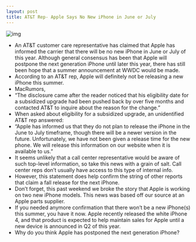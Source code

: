 ```yaml
---
layout: post
title: AT&T Rep- Apple Says No New iPhone in June or July
---
```

![img](http://media.idownloadblog.com/wp-content/uploads/2010/08/iPhone-and-ATT.jpg)
* An AT&T customer care representative has claimed that Apple has informed the carrier that there will be no new iPhone in June or July of this year. Although general consensus has been that Apple will postpone the next generation iPhone until later this year, there has still been hope that a summer announcement at WWDC would be made.
* According to an AT&T rep, Apple will definitely not be releasing a new iPhone this summer.
* MacRumors,
* “The disclosure came after the reader noticed that his eligibility date for a subsidized upgrade had been pushed back by over five months and contacted AT&T to inquire about the reason for the change.”
* When asked about eligibility for a subsidized upgrade, an unidentified AT&T rep answered:
* “Apple has informed us that they do not plan to release the iPhone in the June to July timeframe, though there will be a newer version in the future. Unfortunately, we have not been given a release time for the new phone. We will release this information on our website when it is available to us.”
* It seems unlikely that a call center representative would be aware of such top-level information, so take this news with a grain of salt. Call center reps don’t usually have access to this type of internal info.
* However, this statement does help confirm the string of other reports that claim a fall release for the next iPhone.
* Don’t forget, this past weekend we broke the story that Apple is working on two new iPhone models. This news was based off our source at an Apple parts supplier.
* If you needed anymore confirmation that there won’t be a new iPhone(s) this summer, you have it now. Apple recently released the white iPhone 4, and that product is expected to help maintain sales for Apple until a new device is announced in Q2 of this year.
* Why do you think Apple has postponed the next generation iPhone?

